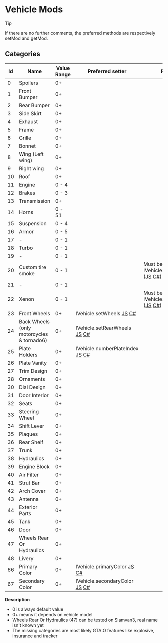 ﻿# Vehicle Mods

> [!TIP]
> If there are no further comments, the preferred methods are respectively setMod and getMod.

## Categories

| Id  | Name                                      | Value Range | Preferred setter                                                                                                                                                                                                                                                            | Remarks                                                                                                                                                                                                                                                                                        |
|-----|-------------------------------------------|-------------|-----------------------------------------------------------------------------------------------------------------------------------------------------------------------------------------------------------------------------------------------------------------------------|------------------------------------------------------------------------------------------------------------------------------------------------------------------------------------------------------------------------------------------------------------------------------------------------|
| 0   | Spoilers                                  | 0+          |                                                                                                                                                                                                                                                                             |                                                                                                                                                                                                                                                                                                |
| 1   | Front Bumper                              | 0+          |                                                                                                                                                                                                                                                                             |                                                                                                                                                                                                                                                                                                |
| 2   | Rear Bumper                               | 0+          |                                                                                                                                                                                                                                                                             |                                                                                                                                                                                                                                                                                                |
| 3   | Side Skirt                                | 0+          |                                                                                                                                                                                                                                                                             |                                                                                                                                                                                                                                                                                                |
| 4   | Exhaust                                   | 0+          |                                                                                                                                                                                                                                                                             |                                                                                                                                                                                                                                                                                                |
| 5   | Frame                                     | 0+          |                                                                                                                                                                                                                                                                             |                                                                                                                                                                                                                                                                                                |
| 6   | Grille                                    | 0+          |                                                                                                                                                                                                                                                                             |                                                                                                                                                                                                                                                                                                |
| 7   | Bonnet                                    | 0+          |                                                                                                                                                                                                                                                                             |                                                                                                                                                                                                                                                                                                |
| 8   | Wing (Left wing)                          | 0+          |                                                                                                                                                                                                                                                                             |                                                                                                                                                                                                                                                                                                |
| 9   | Right wing                                | 0+          |                                                                                                                                                                                                                                                                             |                                                                                                                                                                                                                                                                                                |
| 10  | Roof                                      | 0+          |                                                                                                                                                                                                                                                                             |                                                                                                                                                                                                                                                                                                |
| 11  | Engine                                    | 0 - 4       |                                                                                                                                                                                                                                                                             |                                                                                                                                                                                                                                                                                                |
| 12  | Brakes                                    | 0 - 3       |                                                                                                                                                                                                                                                                             |                                                                                                                                                                                                                                                                                                |
| 13  | Transmission                              | 0+          |                                                                                                                                                                                                                                                                             |                                                                                                                                                                                                                                                                                                |
| 14  | Horns                                     | 0 - 51      |                                                                                                                                                                                                                                                                             |                                                                                                                                                                                                                                                                                                |
| 15  | Suspension                                | 0 - 4       |                                                                                                                                                                                                                                                                             |                                                                                                                                                                                                                                                                                                |
| 16  | Armor                                     | 0 - 5       |                                                                                                                                                                                                                                                                             |                                                                                                                                                                                                                                                                                                |
| 17  | -                                         | 0 - 1       |                                                                                                                                                                                                                                                                             |                                                                                                                                                                                                                                                                                                |
| 18  | Turbo                                     | 0 - 1       |                                                                                                                                                                                                                                                                             |                                                                                                                                                                                                                                                                                                |
| 19  | -                                         | 0 - 1       |                                                                                                                                                                                                                                                                             |                                                                                                                                                                                                                                                                                                |
| 20  | Custom tire smoke                         | 0 - 1       |                                                                                                                                                                                                                                                                             | Must be set before IVehicle.tireSmokeColor ([JS](http://docs.altv.mp/js/api/alt-server.Vehicle.html#_altmp_altv_types_alt_server_Vehicle_tireSmokeColor) [C#](http://docs.altv.mp/cs/api/AltV.Net.Elements.Entities.IVehicle.html#AltV_Net_Elements_Entities_IVehicle_TireSmokeColor)) is used |
| 21  | -                                         | 0 - 1       |                                                                                                                                                                                                                                                                             |                                                                                                                                                                                                                                                                                                |
| 22  | Xenon                                     | 0 - 1       |                                                                                                                                                                                                                                                                             | Must be set before IVehicle.headlightColor ([JS](http://docs.altv.mp/js/api/alt-server.Vehicle.html#_altmp_altv_types_alt_server_Vehicle_headlightColor) [C#](http://docs.altv.mp/cs/api/AltV.Net.Elements.Entities.IVehicle.html#AltV_Net_Elements_Entities_IVehicle_HeadlightColor)) is used |
| 23  | Front Wheels                              | 0+          | IVehicle.setWheels [JS](http://docs.altv.mp/js/api/alt-server.Vehicle.html#_altmp_altv_types_alt_server_Vehicle_setWheels) [C#](http://docs.altv.mp/cs/api/AltV.Net.Elements.Entities.IVehicle.html#AltV_Net_Elements_Entities_IVehicle_SetWheels_System_Byte_System_Byte_) |                                                                                                                                                                                                                                                                                                |
| 24  | Back Wheels (only motorcycles & tornado6) | 0+          | IVehicle.setRearWheels [JS](http://docs.altv.mp/js/api/alt-server.Vehicle.html#_altmp_altv_types_alt_server_Vehicle_setRearWheels) [C#](http://docs.altv.mp/cs/api/AltV.Net.Elements.Entities.IVehicle.html#AltV_Net_Elements_Entities_IVehicle_RearWheel)                  |                                                                                                                                                                                                                                                                                                |
| 25  | Plate Holders                             | 0+          | IVehicle.numberPlateIndex [JS](http://docs.altv.mp/js/api/alt-server.Vehicle.html#_altmp_altv_types_alt_server_Vehicle_numberPlateIndex) [C#](http://docs.altv.mp/cs/api/AltV.Net.Elements.Entities.IVehicle.html#AltV_Net_Elements_Entities_IVehicle_NumberplateIndex)     |                                                                                                                                                                                                                                                                                                |
| 26  | Plate Vanity                              | 0+          |                                                                                                                                                                                                                                                                             |                                                                                                                                                                                                                                                                                                |
| 27  | Trim Design                               | 0+          |                                                                                                                                                                                                                                                                             |                                                                                                                                                                                                                                                                                                |
| 28  | Ornaments                                 | 0+          |                                                                                                                                                                                                                                                                             |                                                                                                                                                                                                                                                                                                |
| 30  | Dial Design                               | 0+          |                                                                                                                                                                                                                                                                             |                                                                                                                                                                                                                                                                                                |
| 31  | Door Interior                             | 0+          |                                                                                                                                                                                                                                                                             |                                                                                                                                                                                                                                                                                                |
| 32  | Seats                                     | 0+          |                                                                                                                                                                                                                                                                             |                                                                                                                                                                                                                                                                                                |
| 33  | Steering Wheel                            | 0+          |                                                                                                                                                                                                                                                                             |                                                                                                                                                                                                                                                                                                |
| 34  | Shift Lever                               | 0+          |                                                                                                                                                                                                                                                                             |                                                                                                                                                                                                                                                                                                |
| 35  | Plaques                                   | 0+          |                                                                                                                                                                                                                                                                             |                                                                                                                                                                                                                                                                                                |
| 36  | Rear Shelf                                | 0+          |                                                                                                                                                                                                                                                                             |                                                                                                                                                                                                                                                                                                |
| 37  | Trunk                                     | 0+          |                                                                                                                                                                                                                                                                             |                                                                                                                                                                                                                                                                                                |
| 38  | Hydraulics                                | 0+          |                                                                                                                                                                                                                                                                             |                                                                                                                                                                                                                                                                                                |
| 39  | Engine Block                              | 0+          |                                                                                                                                                                                                                                                                             |                                                                                                                                                                                                                                                                                                |
| 40  | Air Filter                                | 0+          |                                                                                                                                                                                                                                                                             |                                                                                                                                                                                                                                                                                                |
| 41  | Strut Bar                                 | 0+          |                                                                                                                                                                                                                                                                             |                                                                                                                                                                                                                                                                                                |
| 42  | Arch Cover                                | 0+          |                                                                                                                                                                                                                                                                             |                                                                                                                                                                                                                                                                                                |
| 43  | Antenna                                   | 0+          |                                                                                                                                                                                                                                                                             |                                                                                                                                                                                                                                                                                                |
| 44  | Exterior Parts                            | 0+          |                                                                                                                                                                                                                                                                             |                                                                                                                                                                                                                                                                                                |
| 45  | Tank                                      | 0+          |                                                                                                                                                                                                                                                                             |                                                                                                                                                                                                                                                                                                |
| 46  | Door                                      | 0+          |                                                                                                                                                                                                                                                                             |                                                                                                                                                                                                                                                                                                |
| 47  | Wheels Rear Or Hydraulics                 | 0+          |                                                                                                                                                                                                                                                                             |                                                                                                                                                                                                                                                                                                |
| 48  | Livery                                    | 0+          |                                                                                                                                                                                                                                                                             |                                                                                                                                                                                                                                                                                                |
| 66  | Primary Color                             | 0+          | IVehicle.primaryColor [JS](http://docs.altv.mp/js/api/alt-server.Vehicle.html#_altmp_altv_types_alt_server_Vehicle_primaryColor) [C#](http://docs.altv.mp/cs/api/AltV.Net.Elements.Entities.IVehicle.html#AltV_Net_Elements_Entities_IVehicle_PrimaryColor)                 |                                                                                                                                                                                                                                                                                                |
| 67  | Secondary Color                           | 0+          | IVehicle.secondaryColor [JS](http://docs.altv.mp/js/api/alt-server.Vehicle.html#_altmp_altv_types_alt_server_Vehicle_secondaryColor) [C#](http://docs.altv.mp/cs/api/AltV.Net.Elements.Entities.IVehicle.html#AltV_Net_Elements_Entities_IVehicle_SecondaryColor)           |                                                                                                                                                                                                                                                                                                |

**Description**

- 0 is always default value
- 0+ means it depends on vehicle model
- Wheels Rear Or Hydraulics (47) can be tested on Slamvan3, real name isn't known yet
- The missing categories are most likely GTA:O features like explosive, insurance and tracker